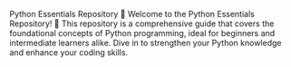 Python Essentials Repository 🚀
Welcome to the Python Essentials Repository! 🌟 This repository is a comprehensive guide that covers the foundational concepts of Python programming, ideal for beginners and intermediate learners alike. Dive in to strengthen your Python knowledge and enhance your coding skills.

